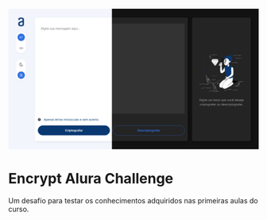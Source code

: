 ![Imagem com um print da tela do site com tema claro e escuro](./docs/print.png)

# Encrypt Alura Challenge

Um desafio para testar os conhecimentos adquiridos nas primeiras aulas do curso.